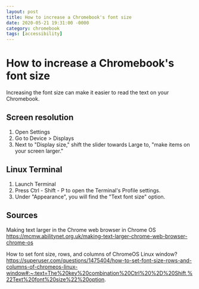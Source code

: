 ```yaml
---
layout: post
title: How to increase a Chromebook's font size
date: 2020-05-21 19:31:00 -0000
category: chromebook
tags: [accessibility]
---
```

# How to increase a Chromebook's font size

Increasing the font size can make it easier to read the text on your Chromebook.

## Screen resolution

1. Open Settings
2. Go to Device > Displays
3. Next to "Display size," shift the slider towards Large to, "make items on your screen larger."

## Linux Terminal

1. Launch Terminal
2. Press Ctrl - Shift - P to open the Terminal's Profile settings.
3. Under "Appearance", you will find the "Text font size" option.

## Sources

Making text larger in the Chrome web browser in Chrome OS
https://mcmw.abilitynet.org.uk/making-text-larger-chrome-web-browser-chrome-os

How to set font size, rows, and columns of ChromeOS Linux window?
https://superuser.com/questions/1475404/how-to-set-font-size-rows-and-columns-of-chromeos-linux-window#:~:text=The%20key%20combination%20Ctrl%20%2D%20Shift,%22Text%20font%20size%22%20option.
